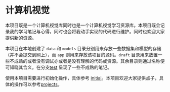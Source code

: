 # 计算机视觉

本项目既是一个计算机视觉库同时也是一个计算机视觉学习资源库。本项目既会记录我的学习笔记与心得，同时也会将我动手实现的代码进行维护。同时也欢迎大家提供新的资源。

本项目在本地创建了 `data` 和 `models` 目录分别用来存放一些数据集和模型的存储（并不会提交到网上），而 `app` 则用来存放该项目的源码。`draft` 目录用来放置一些不成熟的或者没有调试亦或者是没有理解的代码或资源。其余目录则通过名称便可知晓其含义。在分支[test](https://github.com/xinetzone/CV/tree/test) 呈现了一些不成熟的笔记。

使用本项目需要进行初始化操作，具体参考 [initial](initial.md)。本项目欢迎大家提供点子，具体的操作可以参考[projects](https://xinetzone.github.io/projects/)。
